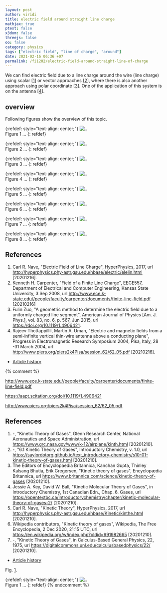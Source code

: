 ```yaml
---
layout: post
author: viridi
title: electric field around straight line charge
mathjax: true
ptext: false
x3dom: false
threejs: false
oo: false
category: physics
tags: ["electric field", "line of charge", "around"]
date: 2021-02-16 06:36 +07
permalink: /fi1202/electric-field-around-straight-line-of-charge
---
```

We can find electric field due to a line charge around the wire (line charge) using scalar [[1](#ref1)] or vector approaches [[2](#ref2)], where there is also another approach using polar coordinate [[3](#ref3)]. One of the application of this system is on the antenna [[4](#ref4)].


## overview
Following figures show the overview of this topic.

{:refdef: style="text-align: center;"}
![..](/assets/img/phys/electrostatics/line/straight-line-charge-side-rot-rofs.png)
<br />
Figure <a name="fig:x">1</a> ...
{: refdef}

{:refdef: style="text-align: center;"}
![..](/assets/img/phys/electrostatics/line/straight-line-charge-side-alt-rofs.png)
<br />
Figure <a name="fig:x">2</a> ...
{: refdef}

{:refdef: style="text-align: center;"}
![..](/assets/img/phys/electrostatics/line/straight-line-charge-side-e-field-element.png)
<br />
Figure <a name="fig:x">3</a> ...
{: refdef}

{:refdef: style="text-align: center;"}
![..](/assets/img/phys/electrostatics/line/straight-line-charge-side-semi-infinite-length.png)
<br />
Figure <a name="fig:x">4</a> ...
{: refdef}

{:refdef: style="text-align: center;"}
![..](/assets/img/phys/electrostatics/line/straight-line-charge-side-semi-infinite-length.png)
<br />
Figure <a name="fig:x">5</a> ...
{: refdef}

{:refdef: style="text-align: center;"}
![..](/assets/img/phys/electrostatics/line/straight-line-charge-side-infinite-length.png)
<br />
Figure <a name="fig:x">6</a> ...
{: refdef}

{:refdef: style="text-align: center;"}
![..](/assets/img/phys/electrostatics/line/straight-line-charge-side-infinite-length-gauss.png)
<br />
Figure <a name="fig:x">7</a> ...
{: refdef}

{:refdef: style="text-align: center;"}
![..](/assets/img/phys/electrostatics/line/straight-line-charge-side-infinite-length-gauss-cylinder.png)
<br />
Figure <a name="fig:x">8</a> ...
{: refdef}



## References
1. <a name="ref1"></a>Carl R. Nave, "Electric Field of Line Charge", HyperPhysics, 2017, url <http://hyperphysics.phy-astr.gsu.edu/hbase/electric/elelin.html> [20201216].
2. <a name="ref2"></a>Kenneth H. Carpenter, "Field of a Finite Line Charge", EECE557, Department of Electrical and Computer Engineering, Kansas State University, 3 Sep 2008, url <http://www.ece.k-state.edu//people/faculty/carpenter/documents/finite-line-field.pdf> [20210216]
3. <a name="ref3"></a>Fulin Zuo, "A geometric method to determine the electric field due to a uniformly charged line segment", American Journal of Physics [Am. J. Phys.],  vol. 83, no. 6, p. 567, Jun 2015, url <https://doi.org/10.1119/1.4906421>.
4. <a name="ref4"></a>Rajeev Thottappillil, Martin A. Uman, "Electric and magnetic fields from a semi-infinite vertical thin-wire antenna above a conducting plane", Progress in Electromagnetic Research Symposium 2004, Pisa, Italy, 28 -31 March 2004, url <http://www.piers.org/piers2k4Pisa/session_62/62_05.pdf> [20210216].

+ [Article history](https://github.com/butiran/butiran.github.io/commits/master/_posts/fi1202/2021-02-16-electric-field-around-straight-line-charge.md)





{% comment %}

http://www.ece.k-state.edu//people/faculty/carpenter/documents/finite-line-field.pdf

https://aapt.scitation.org/doi/10.1119/1.4906421

http://www.piers.org/piers2k4Pisa/session_62/62_05.pdf




## References
1. <a name="ref1"></a> -, "Kinetic Theory of Gases", Glenn Research Center, National Aeronautics and Space Administration, url <https://www.grc.nasa.gov/www/k-12/airplane/kinth.html> [20201210].
2. <a name="ref2"></a>-, "6.1 Kinetic Theory of Gases", Introductory Chemistry, v. 1.0, url <https://saylordotorg.github.io/text_introductory-chemistry/s10-01-kinetic-theory-of-gases.html> [20201210].
3. <a name="ref3"></a>The Editors of Encyclopaedia Britannica, Kanchan Gupta, Thinley Kalsang Bhutia, Erik Gregersen, "Kinetic theory of gases", Encyclopædia Britannica, url <https://www.britannica.com/science/kinetic-theory-of-gases> [20201210].
4. <a name="ref4"></a>Jessie A. Key, David W. Ball, "Kinetic Molecular Theory of Gases", in Introductory Chemistry, 1st Canadian Edn., Chap. 6. Gases, url <https://opentextbc.ca/introductorychemistry/chapter/kinetic-molecular-theory-of-gases-2/> [20201210].
5. <a name="ref5"></a>Carl R. Nave, "Kinetic Theory", HyperPhysics, 2017, url <http://hyperphysics.phy-astr.gsu.edu/hbase/Kinetic/kinthe.html> [20201210].
6. <a name="ref6"></a>Wikipedia contributors, "Kinetic theory of gases", Wikipedia, The Free Encyclopedia, 2 Dec 2020, 21:15 UTC, url <https://en.wikipedia.org/w/index.php?oldid=991982665> [20201210].
7. <a name="ref7"></a>-, "Kinetic Theory of Gases", in Calculus-Based General Physics, 22, 1975, url <https://digitalcommons.unl.edu/calculusbasedphysics/22/> [20201210].

+ [Article history](https://github.com/butiran/butiran.github.io/commits/master/_posts/x/2020-12-17-blank.md)

Fig. <a href="#fig:x">1</a>.

{:refdef: style="text-align: center;"}
![..](/assets/img/phys/x.png)
<br />
Figure <a name="fig:x">1</a> ...
{: refdef}
{% endcomment %}
